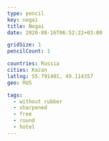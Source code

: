 ```yaml
---
type: pencil
key: nogai
title: Nogai
date: 2020-08-16T06:52:22+03:00

gridSize: 1
pencilCount: 1

countries: Russia
cities: Kazan
latlng: 55.791401, 49.114357
geo: RUS

tags:
  - without rubber
  - sharpened
  - free
  - round
  - hotel
---
```

